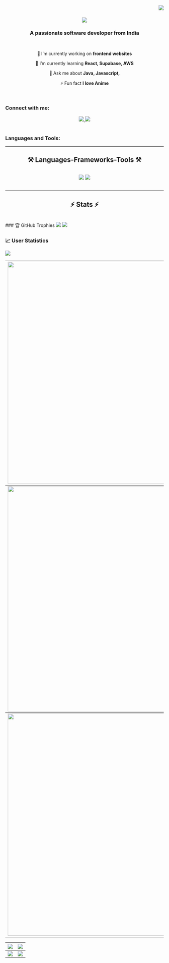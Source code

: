 <img align="right" src="https://visitor-badge.laobi.icu/badge?page_id=salesp07.salesp07" />

<h1 align="center">
    <img src="https://readme-typing-svg.herokuapp.com/?font=Righteous&size=35&center=true&vCenter=true&width=500&height=70&duration=4000&lines=Hi+There!+👋;+I'm+Tushar+Bajpai!;" />
</h1>

<h3 align="center">A passionate software developer from India</h3>

<br/>
<div align="center">
 
 🔭 I’m currently working on **frontend websites**
 
 🌱 I’m currently learning **React, Supabase, AWS**

💬 Ask me about **Java, Javascript,**

⚡ Fun fact **I love Anime**

 </div>

 <br>

<h3 align="left">Connect with me:</h3>
<p align="left">
    <div align="center"> 
  <a href="bajpaitusharrock99@gmail.com">
    <img src="https://img.shields.io/badge/Gmail-333333?style=for-the-badge&logo=gmail&logoColor=red" />
  </a>
  <a href="https://www.linkedin.com/in/tushar-bajpai-67b778337/" target="_blank">
    <img src="https://img.shields.io/badge/LinkedIn-0077B5?style=for-the-badge&logo=linkedin&logoColor=white" target="_blank" />
  </a>
  
</div>
<br>
 



<h3 align="left">Languages and Tools:</h3>
<hr/>
 
<h2 align="center">⚒️ Languages-Frameworks-Tools ⚒️</h2>
<br/>
<div align="center">
    <img src="https://skillicons.dev/icons?i=react,bootstrap,html,css,vscode,github,figma,tailwind,git" />
    <img src="https://skillicons.dev/icons?i=nodejs,python,javascript,typescript,express,firebase,c,java,mysql" /><br>
</div>

<br/>
<hr/>
<h2 align="center">⚡ Stats ⚡</h2>
<br>
### 🏆 GitHub Trophies
<img src="https://user-images.githubusercontent.com/73097560/115834477-dbab4500-a447-11eb-908a-139a6edaec5c.gif">

<a href="https://github-trophies.vercel.app/?username=tushar-bajpai" target="_blank">
  <img src="https://github-trophies.vercel.app/?username=tushar-bajpai&theme=radical&margin-w=4&margin-h=4">
</a>




### 📈 User Statistics
<img src="https://user-images.githubusercontent.com/73097560/115834477-dbab4500-a447-11eb-908a-139a6edaec5c.gif">

<table>
  <tbody>
    <tr>
      <td>
        <a href="https://github-readme-streak-stats.herokuapp.com/?user=tushar-bajpai">
          <img width="705" src="https://github-readme-streak-stats.herokuapp.com/?user=tushar-bajpai&bg_color=30,e96443,904e95&title_color=fff&text_color=fff&theme=radical&hide_border=true">
        </a>
      </td>
    </tr>
  </tbody>
  <tbody>
    <tr>
      <td>
        <a href="https://github-profile-summary-cards.vercel.app/api/cards/profile-details?username=tushar-bajpai">
          <img width="715" src="https://github-profile-summary-cards.vercel.app/api/cards/profile-details?username=tushar-bajpai&theme=dracula"/>
        </a>
      </td>
    </tr>
  </tbody>
  <tbody>
    <tr>
      <td>
        <a href="https://github-readme-activity-graph.vercel.app/graph?username=tushar-bajpai">
          <img width="705" src="https://github-readme-activity-graph.vercel.app/graph?username=tushar-bajpai&theme=dracula">
        </a>
      </td>
    </tr>
  </tbody>
</table>

<table>
  <tbody>
    <tr>
      <th>
        <a href="https://github-profile-summary-cards.vercel.app/api/cards/repos-per-language?username=tushar-bajpai">
          <img src="https://github-profile-summary-cards.vercel.app/api/cards/repos-per-language?username=tushar-bajpai&theme=dracula"/>
        </a>
      </th>
      <th>
        <a href="https://github-profile-summary-cards.vercel.app/api/cards/most-commit-language?username=tushar-bajpai&">
          <img src="https://github-profile-summary-cards.vercel.app/api/cards/most-commit-language?username=tushar-bajpai&theme=dracula"/>
        </a>
      </th>
    </tr>
  </tbody>
  <tbody>
    <tr>
      <td>
        <a href="https://github-profile-summary-cards.vercel.app/api/cards/stats?username=tushar-bajpai">
          <img src="https://github-profile-summary-cards.vercel.app/api/cards/stats?username=tushar-bajpai&theme=dracula"/>
        </a>
      </td>
      <td>
        <a href="https://github-profile-summary-cards.vercel.app/api/cards/productive-time?username=tushar-bajpai">
          <img src="https://github-profile-summary-cards.vercel.app/api/cards/productive-time?username=tushar-bajpai&theme=dracula"/>
        </a>
      </td>
    </tr>
  </tbody>
</table>

